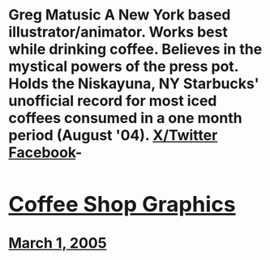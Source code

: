 # Greg Matusic A New York based illustrator/animator. Works best while drinking coffee. Believes in the mystical powers of the press pot. Holds the Niskayuna, NY Starbucks' unofficial record for most iced coffees consumed in a one month period (August '04). [X/Twitter](https://x.com/matusic) [Facebook](https://www.facebook.com/greg.matusic)- [<h2>Coffee Shop Graphics</h2>March 1, 2005](https://ineedcoffee.com/coffee-shop-graphics/)